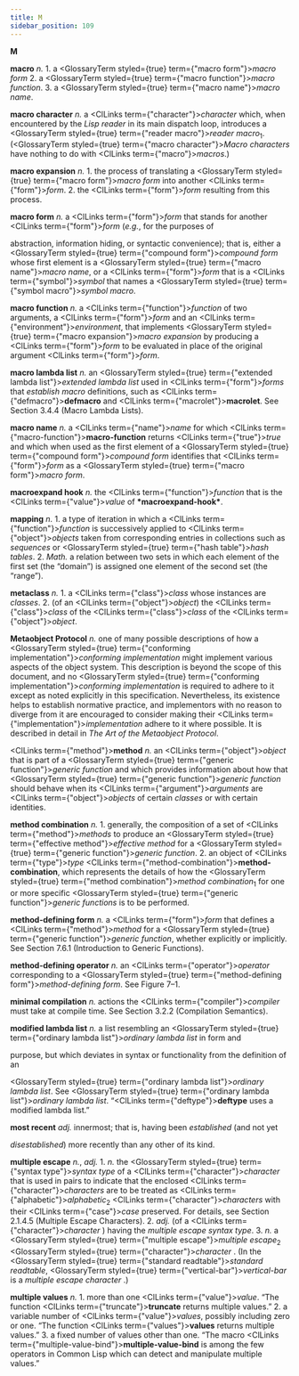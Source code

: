```yaml
---
title: M
sidebar_position: 109
---
```


**M** 



**macro** *n.* 1. a <GlossaryTerm styled={true} term={"macro form"}><i>macro form</i></GlossaryTerm> 2. a <GlossaryTerm styled={true} term={"macro function"}><i>macro function</i></GlossaryTerm>. 3. a <GlossaryTerm styled={true} term={"macro name"}><i>macro name</i></GlossaryTerm>. 



**macro character** *n.* a <ClLinks  term={"character"}><i>character</i></ClLinks> which, when encountered by the *Lisp reader* in its main dispatch loop, introduces a <GlossaryTerm styled={true} term={"reader macro"}><i>reader macro</i></GlossaryTerm><sub>1</sub>. (<GlossaryTerm styled={true} term={"macro character"}><i>Macro characters</i></GlossaryTerm> have nothing to do with <ClLinks  term={"macro"}><i>macros</i></ClLinks>.) 



**macro expansion** *n.* 1. the process of translating a <GlossaryTerm styled={true} term={"macro form"}><i>macro form</i></GlossaryTerm> into another <ClLinks  term={"form"}><i>form</i></ClLinks>. 2. the <ClLinks  term={"form"}><i>form</i></ClLinks> resulting from this process. 



**macro form** *n.* a <ClLinks  term={"form"}><i>form</i></ClLinks> that stands for another <ClLinks  term={"form"}><i>form</i></ClLinks> (*e.g.*, for the purposes of 



abstraction, information hiding, or syntactic convenience); that is, either a <GlossaryTerm styled={true} term={"compound form"}><i>compound form</i></GlossaryTerm> whose first element is a <GlossaryTerm styled={true} term={"macro name"}><i>macro name</i></GlossaryTerm>, or a <ClLinks  term={"form"}><i>form</i></ClLinks> that is a <ClLinks  term={"symbol"}><i>symbol</i></ClLinks> that names a <GlossaryTerm styled={true} term={"symbol macro"}><i>symbol macro</i></GlossaryTerm>. 



**macro function** *n.* a <ClLinks  term={"function"}><i>function</i></ClLinks> of two arguments, a <ClLinks  term={"form"}><i>form</i></ClLinks> and an <ClLinks  term={"environment"}><i>environment</i></ClLinks>, that implements <GlossaryTerm styled={true} term={"macro expansion"}><i>macro expansion</i></GlossaryTerm> by producing a <ClLinks  term={"form"}><i>form</i></ClLinks> to be evaluated in place of the original argument <ClLinks  term={"form"}><i>form</i></ClLinks>. 



**macro lambda list** *n.* an <GlossaryTerm styled={true} term={"extended lambda list"}><i>extended lambda list</i></GlossaryTerm> used in <ClLinks  term={"form"}><i>forms</i></ClLinks> that *establish macro* definitions, such as <ClLinks  term={"defmacro"}><b>defmacro</b></ClLinks> and <ClLinks  term={"macrolet"}><b>macrolet</b></ClLinks>. See Section 3.4.4 (Macro Lambda Lists). 



**macro name** *n.* a <ClLinks  term={"name"}><i>name</i></ClLinks> for which <ClLinks  term={"macro-function"}><b>macro-function</b></ClLinks> returns <ClLinks  term={"true"}><i>true</i></ClLinks> and which when used as the first element of a <GlossaryTerm styled={true} term={"compound form"}><i>compound form</i></GlossaryTerm> identifies that <ClLinks  term={"form"}><i>form</i></ClLinks> as a <GlossaryTerm styled={true} term={"macro form"}><i>macro form</i></GlossaryTerm>. 



**macroexpand hook** *n.* the <ClLinks  term={"function"}><i>function</i></ClLinks> that is the <ClLinks  term={"value"}><i>value</i></ClLinks> of **\*macroexpand-hook\***. 



**mapping** *n.* 1. a type of iteration in which a <ClLinks  term={"function"}><i>function</i></ClLinks> is successively applied to <ClLinks  term={"object"}><i>objects</i></ClLinks> taken from corresponding entries in collections such as *sequences* or <GlossaryTerm styled={true} term={"hash table"}><i>hash tables</i></GlossaryTerm>. 2. *Math.* a relation between two sets in which each element of the first set (the “domain”) is assigned one element of the second set (the “range”). 



**metaclass** *n.* 1. a <ClLinks  term={"class"}><i>class</i></ClLinks> whose instances are *classes*. 2. (of an <ClLinks  term={"object"}><i>object</i></ClLinks>) the <ClLinks  term={"class"}><i>class</i></ClLinks> of the <ClLinks  term={"class"}><i>class</i></ClLinks> of the <ClLinks  term={"object"}><i>object</i></ClLinks>. 



**Metaobject Protocol** *n.* one of many possible descriptions of how a <GlossaryTerm styled={true} term={"conforming implementation"}><i>conforming implementation</i></GlossaryTerm> might implement various aspects of the object system. This description is beyond the scope of this document, and no <GlossaryTerm styled={true} term={"conforming implementation"}><i>conforming implementation</i></GlossaryTerm> is required to adhere to it except as noted explicitly in this specification. Nevertheless, its existence helps to establish normative practice, and implementors with no reason to diverge from it are encouraged to consider making their <ClLinks  term={"implementation"}><i>implementation</i></ClLinks> adhere to it where possible. It is described in detail in *The Art of the Metaobject Protocol*. 







 



 



<ClLinks  term={"method"}><b>method</b></ClLinks> *n.* an <ClLinks  term={"object"}><i>object</i></ClLinks> that is part of a <GlossaryTerm styled={true} term={"generic function"}><i>generic function</i></GlossaryTerm> and which provides information about how that <GlossaryTerm styled={true} term={"generic function"}><i>generic function</i></GlossaryTerm> should behave when its <ClLinks  term={"argument"}><i>arguments</i></ClLinks> are <ClLinks  term={"object"}><i>objects</i></ClLinks> of certain *classes* or with certain identities. 



**method combination** *n.* 1. generally, the composition of a set of <ClLinks  term={"method"}><i>methods</i></ClLinks> to produce an <GlossaryTerm styled={true} term={"effective method"}><i>effective method</i></GlossaryTerm> for a <GlossaryTerm styled={true} term={"generic function"}><i>generic function</i></GlossaryTerm>. 2. an object of <ClLinks  term={"type"}><i>type</i></ClLinks> <ClLinks  term={"method-combination"}><b>method-combination</b></ClLinks>, which represents the details of how the <GlossaryTerm styled={true} term={"method combination"}><i>method combination</i></GlossaryTerm><sub>1</sub> for one or more specific <GlossaryTerm styled={true} term={"generic function"}><i>generic functions</i></GlossaryTerm> is to be performed. 



**method-defining form** *n.* a <ClLinks  term={"form"}><i>form</i></ClLinks> that defines a <ClLinks  term={"method"}><i>method</i></ClLinks> for a <GlossaryTerm styled={true} term={"generic function"}><i>generic function</i></GlossaryTerm>, whether explicitly or implicitly. See Section 7.6.1 (Introduction to Generic Functions). 



**method-defining operator** *n.* an <ClLinks  term={"operator"}><i>operator</i></ClLinks> corresponding to a <GlossaryTerm styled={true} term={"method-defining form"}><i>method-defining form</i></GlossaryTerm>. See Figure 7–1. 



**minimal compilation** *n.* actions the <ClLinks  term={"compiler"}><i>compiler</i></ClLinks> must take at compile time. See Section 3.2.2 (Compilation Semantics). 



**modified lambda list** *n.* a list resembling an <GlossaryTerm styled={true} term={"ordinary lambda list"}><i>ordinary lambda list</i></GlossaryTerm> in form and 



purpose, but which deviates in syntax or functionality from the definition of an 



<GlossaryTerm styled={true} term={"ordinary lambda list"}><i>ordinary lambda list</i></GlossaryTerm>. See <GlossaryTerm styled={true} term={"ordinary lambda list"}><i>ordinary lambda list</i></GlossaryTerm>. “<ClLinks  term={"deftype"}><b>deftype</b></ClLinks> uses a modified lambda list.” 



**most recent** *adj.* innermost; that is, having been *established* (and not yet 



*disestablished*) more recently than any other of its kind. 



**multiple escape** *n.*, *adj.* 1. *n.* the <GlossaryTerm styled={true} term={"syntax type"}><i>syntax type</i></GlossaryTerm> of a <ClLinks  term={"character"}><i>character</i></ClLinks> that is used in pairs to indicate that the enclosed <ClLinks  term={"character"}><i>characters</i></ClLinks> are to be treated as <ClLinks  term={"alphabetic"}><i>alphabetic</i></ClLinks><sub>2</sub> <ClLinks  term={"character"}><i>characters</i></ClLinks> with their <ClLinks  term={"case"}><i>case</i></ClLinks> preserved. For details, see Section 2.1.4.5 (Multiple Escape Characters). 2. *adj.* (of a <ClLinks  term={"character"}><i>character</i></ClLinks> ) having the *multiple escape syntax type*. 3. *n.* a <GlossaryTerm styled={true} term={"multiple escape"}><i>multiple escape</i></GlossaryTerm><sub>2</sub> <GlossaryTerm styled={true} term={"character"}><i>character</i></GlossaryTerm> . (In the <GlossaryTerm styled={true} term={"standard readtable"}><i>standard readtable</i></GlossaryTerm>, <GlossaryTerm styled={true} term={"vertical-bar"}><i>vertical-bar</i></GlossaryTerm> is a *multiple escape character* .) 



**multiple values** *n.* 1. more than one <ClLinks  term={"value"}><i>value</i></ClLinks>. “The function <ClLinks  term={"truncate"}><b>truncate</b></ClLinks> returns multiple values.” 2. a variable number of <ClLinks  term={"value"}><i>values</i></ClLinks>, possibly including zero or one. “The function <ClLinks  term={"values"}><b>values</b></ClLinks> returns multiple values.” 3. a fixed number of values other than one. “The macro <ClLinks  term={"multiple-value-bind"}><b>multiple-value-bind</b></ClLinks> is among the few operators in Common Lisp which can detect and manipulate multiple values.” 



